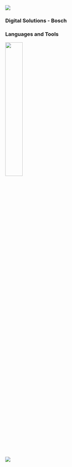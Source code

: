 <img src="https://user-images.githubusercontent.com/73097560/115834477-dbab4500-a447-11eb-908a-139a6edaec5c.gif">

### Digital Solutions - Bosch
### Languages and Tools

<div align="left">
<p>
    <a>
        <img src="https://skillicons.dev/icons?i=py,html,css,javascript,react,vite,fastapi,figma,vscode" width="33%" height="33%"/>
    </a>
</p>
</div>
<br>    
<img src="https://user-images.githubusercontent.com/73097560/115834477-dbab4500-a447-11eb-908a-139a6edaec5c.gif">


